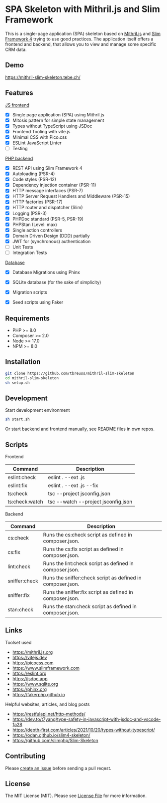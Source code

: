 # SPA Skeleton with Mithril.js and Slim Framework

This is a single-page application (SPA) skeleton based on [Mithril.js](https://mithril.js.org/) and [Slim Framework 4](https://www.slimframework.com/) trying to use good practices.
The application itself offers a frontend and backend, that allows you to view and manage some specific CRM data.

## Demo

<https://mithril-slim-skeleton.tebe.ch/>


## Features

[JS frontend](https://github.com/tbreuss/mithril-slim-skeleton/tree/main/frontend)

- [x] Single page application (SPA) using Mithril.js
- [x] Mitosis pattern for simple state management
- [x] Types without TypeScript using JSDoc
- [x] Frontend Tooling with vite.js
- [x] Minimal CSS with Pico.css
- [x] ESLint JavaScript Linter
- [ ] Testing

[PHP backend](https://github.com/tbreuss/mithril-slim-skeleton/tree/main/backend)

- [x] REST API using Slim Framework 4
- [x] Autoloading (PSR-4)
- [x] Code styles (PSR-12)
- [x] Dependency injection container (PSR-11)
- [x] HTTP message interfaces (PSR-7)
- [x] HTTP Server Request Handlers and Middleware (PSR-15)
- [x] HTTP factories (PSR-17)
- [x] HTTP router and dispatcher (Slim)
- [x] Logging (PSR-3)
- [x] PHPDoc standard (PSR-5, PSR-19)
- [x] PHPStan (Level: max)
- [x] Single action controllers
- [x] Domain Driven Design (DDD) partially
- [x] JWT for (synchronous) authentication
- [ ] Unit Tests
- [ ] Integration Tests

[Database](https://github.com/tbreuss/mithril-slim-skeleton/tree/main/database)

- [x] Database Migrations using Phinx
- [x] SQLite database (for the sake of simplicity)
- [x] Migration scripts
- [x] Seed scripts using Faker


## Requirements

- PHP >= 8.0
- Composer >= 2.0
- Node >= 17.0
- NPM >= 8.0


## Installation

~~~bash
git clone https://github.com/tbreuss/mithril-slim-skeleton
cd mithril-slim-skeleton
sh setup.sh
~~~


## Development

Start development environment

~~~bash
sh start.sh
~~~

Or start backend and frontend manually, see README files in own repos.


## Scripts

Frontend

| Command | Description |
| --- | --- |
eslint:check | eslint . --ext .js
eslint:fix | eslint . --ext .js --fix
ts:check | tsc --project jsconfig.json
ts:check:watch | tsc --watch --project jsconfig.json

Backend

| Command | Description |
| --- | --- |
cs:check | Runs the cs:check script as defined in composer.json.
cs:fix | Runs the cs:fix script as defined in composer.json.
lint:check | Runs the lint:check script as defined in composer.json.
sniffer:check | Runs the sniffer:check script as defined in composer.json.
sniffer:fix | Runs the sniffer:fix script as defined in composer.json.
stan:check | Runs the stan:check script as defined in composer.json.


## Links

Toolset used

- https://mithril.js.org
- https://vitejs.dev
- https://picocss.com
- https://www.slimframework.com
- https://eslint.org
- https://jsdoc.app
- https://www.sqlite.org
- https://phinx.org
- https://fakerphp.github.io

Helpful websites, articles, and blog posts

- https://restfulapi.net/http-methods/
- https://dev.to/t7yang/type-safety-in-javascript-with-jsdoc-and-vscode-1a28
- https://depth-first.com/articles/2021/10/20/types-without-typescript/
- https://odan.github.io/slim4-skeleton/
- https://github.com/slimphp/Slim-Skeleton


## Contributing

Please [create an issue](https://github.com/tbreuss/mithril-slim-skeleton/issues) before sending a pull reqest.


## License

The MIT License (MIT). Please see [License File](LICENSE) for more information.
